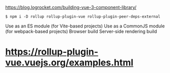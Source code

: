 
https://blog.logrocket.com/building-vue-3-component-library/

```
$ npm i -D rollup rollup-plugin-vue rollup-plugin-peer-deps-external
```


Use as an ES module (for Vite-based projects)
Use as a CommonJS module (for webpack-based projects)
Browser build
Server-side rendering build

# https://rollup-plugin-vue.vuejs.org/examples.html
